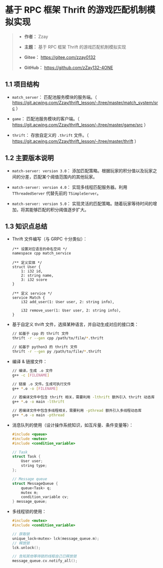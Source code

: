 # 基于 RPC 框架 Thrift 的游戏匹配机制模拟实现

> - **作者：** Zzay
>
> - **主题：** 基于 RPC 框架 Thrift 的游戏匹配机制模拟实现
>
> - **Gitee：** https://gitee.com/zzay0132
>
> - **GitHub：** https://github.com/zZay132-4ONE

## 1.1 项目结构

- `match_server`： 匹配池服务模块的服务端。（ https://git.acwing.com/Zzay/thrift_lesson/-/tree/master/match_system/src ）

- `game`： 匹配池服务模块的客户端。（ https://git.acwing.com/Zzay/thrift_lesson/-/tree/master/game/src ）

- `thrift`： 存放自定义的 `.thrift` 文件。（ https://git.acwing.com/Zzay/thrift_lesson/-/tree/master/thrift ）

## 1.2 主要版本说明

- `match-server: version 3.0`： 添加匹配策略。根据玩家的积分值以及玩家之间的分差，匹配某个阈值范围内的其他玩家。

- `match-server: version 4.0`： 实现多线程匹配服务器。利用 `TThreadedServer` 代替先前的 `TSimpleServer`。

- `match-server: version 5.0`： 实现灵活的匹配策略。随着玩家等待时间的增加，将其能够匹配的积分阈值逐步扩大。

## 1.3 知识点总结

- Thrift 文件编写（与 GRPC 十分类似）：

    ```thrift
    /** 设置对应语言的命名空间 */
    namespace cpp match_service

    /** 定义实体 */
    struct User {
        1: i32 id,
        2: string name,
        3: i32 score
    }
     
    /** 定义 service */
    service Match {
        i32 add_user(1: User user, 2: string info),

        i32 remove_user(1: User user, 2: string info),
    }
    ```

- 基于自定义 thrift 文件，选择某种语言，并自动生成对应的接口类：

    ```bash
    // 如基于 cpp 的 thrift 文件
    thrift -r --gen cpp /path/to/file/*.thrift

    // 如基于 python3 的 thrift 文件
    thrift -r --gen py /path/to/file/*.thrift
    ```

- 编译 & 链接文件：

    ```bash
    // 编译，生成 .o 文件
    g++ -c [FILENAME]

    // 链接 .o 文件。生成可执行文件
    g++ *.o -o [FILENAME]

    // 若编译文件中包含 thrift 相关，需要利用 -lthrift 额外引入 thrift 动态库
    g++ *.o -o main -lthrift

    // 若编译文件中包含多线程相关，需要利用 -pthread 额外引入多线程动态库
    g++ *.o -o main -pthread 
    ```

- 消息队列的使用（设计操作系统知识，如互斥量、条件变量等）：

    ```cpp
    #include <queue>
    #include <mutex>
    #include <condition_variable>
    
    // Task
    struct Task {
        User user;
        string type;
    };

    // Message queue
    struct MessageQueue {
        queue<Task> q;
        mutex m;
        condition_variable cv;
    } message_queue;
    ```

- 多线程锁的使用：

    ```cpp
    #include <mutex>
    #include <condition_variable>

    // 获取锁
    unique_lock<mutex> lck(message_queue.m);
    // 释放锁
    lck.unlock();

    // 告知其他等待锁的线程自己已释放锁
    message_queue.cv.notify_all();
    ```
